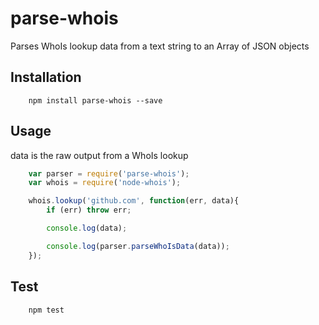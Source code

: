 parse-whois
=========

Parses WhoIs lookup data from a text string to an Array of JSON objects

## Installation

```shell
	npm install parse-whois --save
```

## Usage

data is the raw output from a WhoIs lookup

```js
	var parser = require('parse-whois');
	var whois = require('node-whois');

	whois.lookup('github.com', function(err, data){
		if (err) throw err;

		console.log(data);

		console.log(parser.parseWhoIsData(data));
	});

```

## Test

```js
	npm test
```
